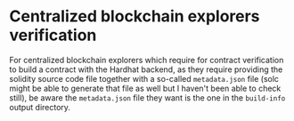 # Centralized blockchain explorers verification

For centralized blockchain explorers which require for
contract verification to build a contract with the
Hardhat backend, as they require
providing the solidity source code file together with
a so-called `metadata.json` file (solc might be able to
generate that file as well but I haven't been able to
check still), be aware the `metadata.json` file they
want is the one in the `build-info` output directory.
